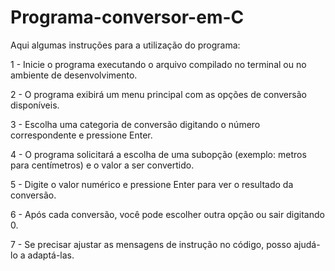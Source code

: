 # Programa-conversor-em-C

Aqui algumas instruções para a utilização do programa:

1 - Inicie o programa executando o arquivo compilado no terminal ou no ambiente de desenvolvimento.

2 - O programa exibirá um menu principal com as opções de conversão disponíveis.

3 - Escolha uma categoria de conversão digitando o número correspondente e pressione Enter.

4 - O programa solicitará a escolha de uma subopção (exemplo: metros para centímetros) e o valor a ser convertido.

5 - Digite o valor numérico e pressione Enter para ver o resultado da conversão.

6 - Após cada conversão, você pode escolher outra opção ou sair digitando 0.

7 - Se precisar ajustar as mensagens de instrução no código, posso ajudá-lo a adaptá-las.
